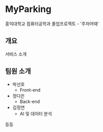 # MyParking
홍익대학교 컴퓨터공학과 졸업프로젝트 - '주차어때'

## 개요
서비스 소개

## 팀원 소개
* 박선호
  * Front-end
* 정다은
  * Back-end
* 김정연
  * AI 및 데이터 분석

등등
